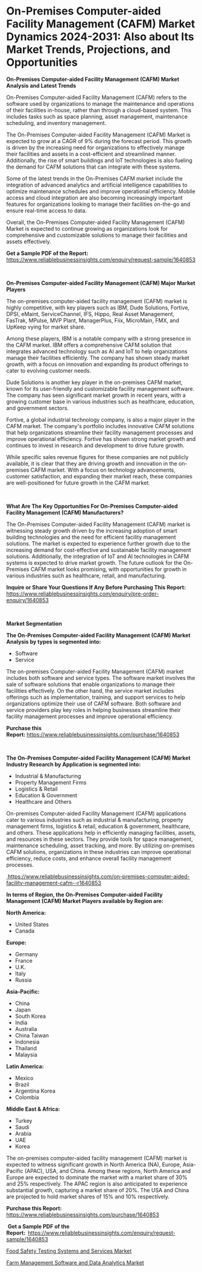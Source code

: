 <p><h1>On-Premises Computer-aided Facility Management (CAFM) Market Dynamics 2024-2031: Also about Its Market Trends, Projections, and Opportunities</h1></p><p><strong>On-Premises Computer-aided Facility Management (CAFM) Market Analysis and Latest Trends</strong></p>
<p><p>On-Premises Computer-aided Facility Management (CAFM) refers to the software used by organizations to manage the maintenance and operations of their facilities in-house, rather than through a cloud-based system. This includes tasks such as space planning, asset management, maintenance scheduling, and inventory management.</p><p>The On-Premises Computer-aided Facility Management (CAFM) Market is expected to grow at a CAGR of 9% during the forecast period. This growth is driven by the increasing need for organizations to effectively manage their facilities and assets in a cost-efficient and streamlined manner. Additionally, the rise of smart buildings and IoT technologies is also fueling the demand for CAFM solutions that can integrate with these systems.</p><p>Some of the latest trends in the On-Premises CAFM market include the integration of advanced analytics and artificial intelligence capabilities to optimize maintenance schedules and improve operational efficiency. Mobile access and cloud integration are also becoming increasingly important features for organizations looking to manage their facilities on-the-go and ensure real-time access to data.</p><p>Overall, the On-Premises Computer-aided Facility Management (CAFM) Market is expected to continue growing as organizations look for comprehensive and customizable solutions to manage their facilities and assets effectively.</p></p>
<p><strong>Get a Sample PDF of the Report:&nbsp;</strong> <a href="https://www.reliablebusinessinsights.com/enquiry/request-sample/1640853">https://www.reliablebusinessinsights.com/enquiry/request-sample/1640853</a></p>
<p>&nbsp;</p>
<p><strong>On-Premises Computer-aided Facility Management (CAFM) Major Market Players</strong></p>
<p><p>The on-premises computer-aided facility management (CAFM) market is highly competitive, with key players such as IBM, Dude Solutions, Fortive, DPSI, eMaint, ServiceChannel, IFS, Hippo, Real Asset Management, FasTrak, MPulse, MVP Plant, ManagerPlus, Fiix, MicroMain, FMX, and UpKeep vying for market share.</p><p>Among these players, IBM is a notable company with a strong presence in the CAFM market. IBM offers a comprehensive CAFM solution that integrates advanced technology such as AI and IoT to help organizations manage their facilities efficiently. The company has shown steady market growth, with a focus on innovation and expanding its product offerings to cater to evolving customer needs.</p><p>Dude Solutions is another key player in the on-premises CAFM market, known for its user-friendly and customizable facility management software. The company has seen significant market growth in recent years, with a growing customer base in various industries such as healthcare, education, and government sectors.</p><p>Fortive, a global industrial technology company, is also a major player in the CAFM market. The company's portfolio includes innovative CAFM solutions that help organizations streamline their facility management processes and improve operational efficiency. Fortive has shown strong market growth and continues to invest in research and development to drive future growth.</p><p>While specific sales revenue figures for these companies are not publicly available, it is clear that they are driving growth and innovation in the on-premises CAFM market. With a focus on technology advancements, customer satisfaction, and expanding their market reach, these companies are well-positioned for future growth in the CAFM market.</p></p>
<p>&nbsp;</p>
<p><strong>What Are The Key Opportunities For On-Premises Computer-aided Facility Management (CAFM) Manufacturers?</strong></p>
<p><p>The On-Premises Computer-aided Facility Management (CAFM) market is witnessing steady growth driven by the increasing adoption of smart building technologies and the need for efficient facility management solutions. The market is expected to experience further growth due to the increasing demand for cost-effective and sustainable facility management solutions. Additionally, the integration of IoT and AI technologies in CAFM systems is expected to drive market growth. The future outlook for the On-Premises CAFM market looks promising, with opportunities for growth in various industries such as healthcare, retail, and manufacturing.</p></p>
<p><strong>Inquire or Share Your Questions If Any Before Purchasing This Report:</strong> <a href="https://www.reliablebusinessinsights.com/enquiry/pre-order-enquiry/1640853">https://www.reliablebusinessinsights.com/enquiry/pre-order-enquiry/1640853</a></p>
<p>&nbsp;</p>
<p><strong>Market Segmentation</strong></p>
<p><strong>The On-Premises Computer-aided Facility Management (CAFM) Market Analysis by types is segmented into:</strong></p>
<p><ul><li>Software</li><li>Service</li></ul></p>
<p><p>The on-premises Computer-aided Facility Management (CAFM) market includes both software and service types. The software market involves the sale of software solutions that enable organizations to manage their facilities effectively. On the other hand, the service market includes offerings such as implementation, training, and support services to help organizations optimize their use of CAFM software. Both software and service providers play key roles in helping businesses streamline their facility management processes and improve operational efficiency.</p></p>
<p><strong>Purchase this Report:&nbsp;</strong><a href="https://www.reliablebusinessinsights.com/purchase/1640853">https://www.reliablebusinessinsights.com/purchase/1640853</a></p>
<p>&nbsp;</p>
<p><strong>The On-Premises Computer-aided Facility Management (CAFM) Market Industry Research by Application is segmented into:</strong></p>
<p><ul><li>Industrial & Manufacturing</li><li>Property Management Firms</li><li>Logistics & Retail</li><li>Education & Government</li><li>Healthcare and Others</li></ul></p>
<p><p>On-premises Computer-aided Facility Management (CAFM) applications cater to various industries such as industrial & manufacturing, property management firms, logistics & retail, education & government, healthcare, and others. These applications help in efficiently managing facilities, assets, and resources in these sectors. They provide tools for space management, maintenance scheduling, asset tracking, and more. By utilizing on-premises CAFM solutions, organizations in these industries can improve operational efficiency, reduce costs, and enhance overall facility management processes.</p></p>
<p><a href="https://www.reliablebusinessinsights.com/on-premises-computer-aided-facility-management-cafm--r1640853">&nbsp;https://www.reliablebusinessinsights.com/on-premises-computer-aided-facility-management-cafm--r1640853</a></p>
<p><strong>In terms of Region, the On-Premises Computer-aided Facility Management (CAFM) Market Players available by Region are:</strong></p>
<p>
    <p> <strong> North America: </strong>
        <ul>
            <li>United States</li>
            <li>Canada</li>
        </ul>
        </p> 
    <p> <strong> Europe: </strong>
        <ul>
            <li>Germany</li>
            <li>France</li>
            <li>U.K.</li>
            <li>Italy</li>
            <li>Russia</li>
        </ul>
        </p> 
    <p> <strong> Asia-Pacific: </strong>
        <ul>
            <li>China</li>
            <li>Japan</li>
            <li>South Korea</li>
            <li>India</li>
            <li>Australia</li>
            <li>China Taiwan</li>
            <li>Indonesia</li>
            <li>Thailand</li>
            <li>Malaysia</li>
        </ul>
        </p> 
    <p> <strong> Latin America: </strong>
        <ul>
            <li>Mexico</li>
            <li>Brazil</li>
            <li>Argentina Korea</li>
            <li>Colombia</li>
        </ul>
        </p> 
    <p> <strong> Middle East & Africa: </strong>
        <ul>
            <li>Turkey</li>
            <li>Saudi</li>
            <li>Arabia</li>
            <li>UAE</li>
            <li>Korea</li>
        </ul>
    </p>
    </p>
<p><p>The on-premises computer-aided facility management (CAFM) market is expected to witness significant growth in North America (NA), Europe, Asia-Pacific (APAC), USA, and China. Among these regions, North America and Europe are expected to dominate the market with a market share of 30% and 25% respectively. The APAC region is also anticipated to experience substantial growth, capturing a market share of 20%. The USA and China are projected to hold market shares of 15% and 10% respectively.</p></p>
<p><strong>Purchase this Report: </strong><a href="https://www.reliablebusinessinsights.com/purchase/1640853">https://www.reliablebusinessinsights.com/purchase/1640853</a></p>
<p>&nbsp;<strong>Get a Sample PDF of the Report:&nbsp;&nbsp;</strong><a href="https://www.reliablebusinessinsights.com/enquiry/request-sample/1640853">https://www.reliablebusinessinsights.com/enquiry/request-sample/1640853</a></p>
<p><strong></strong></p>
<p><p><a href="https://github.com/markusgodoy/Market-Research-Report-List-4/blob/main/food-safety-testing-systems-and-services-market.md">Food Safety Testing Systems and Services Market</a></p><p><a href="https://github.com/luckyshygirl/Market-Research-Report-List-5/blob/main/farm-management-software-and-data-analytics-market.md">Farm Management Software and Data Analytics Market</a></p></p>